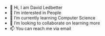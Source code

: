 - 👋 Hi, I am David Ledbetter
- 👀 I’m interested in People
- 🌱 I’m currently learning Computer Science
- 💞️ I’m looking to collaborate on learning more
- 📫 You can reach me via email

<!---
davidledbetter/davidledbetter is a ✨ special ✨ repository because its `README.md` (this file) appears on your GitHub profile.
You can click the Preview link to take a look at your changes.
--->
